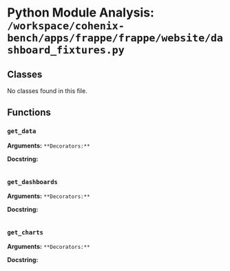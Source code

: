 # Python Module Analysis: `/workspace/cohenix-bench/apps/frappe/frappe/website/dashboard_fixtures.py`

## Classes

No classes found in this file.


## Functions

### `get_data`
**Arguments:** ``
**Decorators:** ``

**Docstring:**
```

```
### `get_dashboards`
**Arguments:** ``
**Decorators:** ``

**Docstring:**
```

```
### `get_charts`
**Arguments:** ``
**Decorators:** ``

**Docstring:**
```

```

